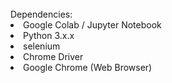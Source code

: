 <div style="text-align: center;">
  <img scr='https://i.ibb.co/NspydF8/Whats-App-Image-2020-10-29-at-12-07-33-PM.jpg'>
</div>

<br>
Dependencies:
<li>Google Colab / Jupyter Notebook</li>
<li>Python 3.x.x</li>
<li>selenium</li>
<li>Chrome Driver</li>
<li>Google Chrome (Web Browser)</li>

